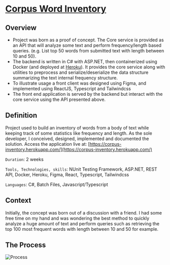 # [Corpus Word Inventory](https://github.com/KMurphs/word-inventorier)



## Overview

-  Project was born as a proof of concept. The Core service is provided as an API that will analyze some text and perform frequency/length based queries. (e.g. List top 50 words from submitted text with length between 10 and 50).
-  The backend is written in C# with ASP.NET, then containerized using Docker (and deployed at [Heroku](https://corpus-inventory.herokuapp.com/)). It provides the core service along with utilities to preprocess and serialize/deserialize the data structure summarizing the text internal frequency structure.
-  To illustrate usage a front client was designed using Figma, and implemented using ReactJS, Typescript and Tailwindcss
-  The front end application is served by the backend but interact with the core service using the API presented above.



## Definition

Project used to build an inventory of words from a body of text while keeping track of some statistics like frequency and length. As the sole developer, I conceived, designed, implemented and documented the solution. Access the application live at: [https://corpus-inventory.herokuapp.com/](https://corpus-inventory.herokuapp.com/)

``Duration``: 2 weeks 

``Tools, Technologies, skills``: NUnit Testing Framework, ASP.NET, REST API, Docker, Heroku, Figma, React, Typescript, Tailwindcss

``Languages``: C#, Batch Files, Javascript/Typescript



## Context

Initially, the concept was born out of a discussion with a friend. I had some free time on my hand and was wondering the best method to quickly analyze a huge amount of text and perform queries such as retrieving the top 100 most frequent words with length between 10 and 50 for example.


## The Process

![Process](https://kmurphs.github.io/word-inventorier/docs/process.png "Development and Design Process")